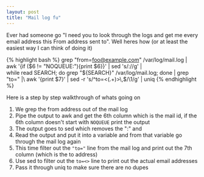 ```yaml
---
layout: post
title: "Mail log fu"
---
```


Ever had someone go "I need you to look through the logs and get me every email address this From address sent to". Well heres how (or at least the easiest way I can think of doing it)

{% highlight bash %}
grep "from=<foo@example.com>" /var/log/mail.log | awk '{if ($6 != "NOQUEUE:"){print $6}}' | sed 's/\://g' |\
while read SEARCH; do grep "${SEARCH}" /var/log/mail.log; done | grep "to=" |\
awk '{print $7}' | sed -r 's/^to=<(.+)>\,$/\1/g' | uniq
{% endhighlight %}

Here is a step by step walkthrough of whats going on

1. We grep the from address out of the mail log
2. Pipe the output to awk and get the 6th column which is the mail id, if the 6th column doesn't start with ```NOQUEUE``` print the output
3. The output goes to sed which removes the ":" and
4. Read the output and put it into a variable and from that variable go through the mail log again
5. This time filter out the ```"to="``` line from the mail log and print out the 7th column (which is the to address)
6. Use sed to filter out the ```to=<>``` line to print out the actual email addresses
7. Pass it through uniq to make sure there are no dupes

